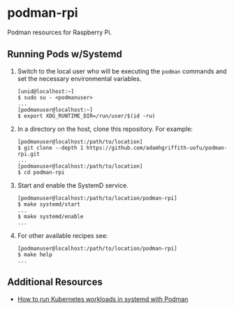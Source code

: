 # podman-rpi
Podman resources for Raspberry Pi.

## Running Pods w/Systemd

1. Switch to the local user who will be executing the `podman` commands and set the necessary environmental variables.

   ```shell
   [unid@localhost:~]
   $ sudo su - <podmanuser>
   ...
   [podmanuser@localhost:~] 
   $ export XDG_RUNTIME_DIR=/run/user/$(id -ru)
   ```

2. In a directory on the host, clone this repository. For example:

   ```shell
   [podmanuser@localhost:/path/to/location]
   $ git clone --depth 1 https://github.com/adamhgriffith-uofu/podman-rpi.git
   ...
   [podmanuser@localhost:/path/to/location]
   $ cd podman-rpi
   ```

3. Start and enable the SystemD service.

   ```shell
   [podmanuser@localhost:/path/to/location/podman-rpi]
   $ make systemd/start
   ...
   $ make systemd/enable
   ...
   ```

4. For other available recipes see:

   ```shell
   [podmanuser@localhost:/path/to/location/podman-rpi]
   $ make help
   ...
   ```

## Additional Resources

* [How to run Kubernetes workloads in systemd with Podman](https://www.redhat.com/sysadmin/kubernetes-workloads-podman-systemd)
